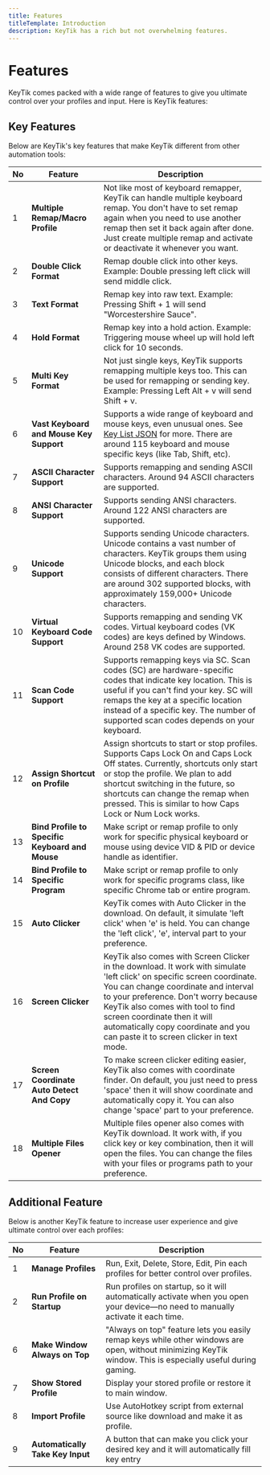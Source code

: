 ```yaml
---
title: Features
titleTemplate: Introduction
description: KeyTik has a rich but not overwhelming features.
---
```


# Features

KeyTik comes packed with a wide range of features to give you ultimate control over your profiles and input. Here is KeyTik features:

## Key Features
Below are KeyTik's key features that make KeyTik different from other automation tools:

| **No** | **Feature**                                         | **Description** |
|--------|-----------------------------------------------------|-----------------|
| 1      | **Multiple Remap/Macro Profile**                  | Not like most of keyboard remapper, KeyTik can handle multiple keyboard remap. You don't have to set remap again when you need to use another remap then set it back again after done. Just create multiple remap and activate or deactivate it whenever you want. |
| 2      | **Double Click Format**                  | Remap double click into other keys. Example: Double pressing left click will send middle click. |
| 3      | **Text Format**                  | Remap key into raw text. Example: Pressing Shift + 1 will send "Worcestershire Sauce". |
| 4      | **Hold Format**                  | Remap key into a hold action. Example: Triggering mouse wheel up will hold left click for 10 seconds. |
| 5      | **Multi Key Format**                  | Not just single keys, KeyTik supports remapping multiple keys too. This can be used for remapping or sending key. Example: Pressing Left Alt + v will send Shift + v.|
| 6      | **Vast Keyboard and Mouse Key Support**                  | Supports a wide range of keyboard and mouse keys, even unusual ones. See [Key List JSON](https://github.com/Fajar-RahmadJaya/KeyTik/blob/main/src/_internal/Data/key_list.json) for more. There are around 115 keyboard and mouse specific keys (like Tab, Shift, etc). |
| 7      | **ASCII Character Support**                  | Supports remapping and sending ASCII characters. Around 94 ASCII characters are supported. |
| 8      | **ANSI Character Support**                  | Supports sending ANSI characters. Around 122 ANSI characters are supported. |
| 9      | **Unicode Support**                    | Supports sending Unicode characters. Unicode contains a vast number of characters. KeyTik groups them using Unicode blocks, and each block consists of different characters. There are around 302 supported blocks, with approximately 159,000+ Unicode characters.|
| 10      | **Virtual Keyboard Code Support**                  | Supports remapping and sending VK codes. Virtual keyboard codes (VK codes) are keys defined by Windows. Around 258 VK codes are supported. |
| 11      | **Scan Code Support**                  | Supports remapping keys via SC. Scan codes (SC) are hardware-specific codes that indicate key location. This is useful if you can't find your key. SC will remaps the key at a specific location instead of a specific key. The number of supported scan codes depends on your keyboard. |
| 12      | **Assign Shortcut on Profile**                  | Assign shortcuts to start or stop profiles. Supports Caps Lock On and Caps Lock Off states. Currently, shortcuts only start or stop the profile. We plan to add shortcut switching in the future, so shortcuts can change the remap when pressed. This is similar to how Caps Lock or Num Lock works. |
| 13      | **Bind Profile to Specific Keyboard and Mouse** | Make script or remap profile to only work for specific physical keyboard or mouse using device VID & PID or device handle as identifier.|
| 14      | **Bind Profile to Specific Program** | Make script or remap profile to only work for specific programs class, like specific Chrome tab or entire program.|
| 15      | **Auto Clicker**                   | KeyTik comes with Auto Clicker in the download. On default, it simulate 'left click' when 'e' is held. You can change the 'left click', 'e', interval part to your preference.|
| 16      | **Screen Clicker**                   | KeyTik also comes with Screen Clicker in the download. It work with simulate 'left click' on specific screen coordinate. You can change coordinate and interval to your preference. Don't worry because KeyTik also comes with tool to find screen coordinate then it will automatically copy coordinate and you can paste it to screen clicker in text mode.|
| 17      | **Screen Coordinate Auto Detect And Copy**                   | To make screen clicker editing easier, KeyTik also comes with coordinate finder. On default, you just need to press 'space' then it will show coordinate and automatically copy it. You can also change 'space' part to your preference.|
| 18      | **Multiple Files Opener**                   | Multiple files opener also comes with KeyTik download. It work with, if you click key or key combination, then it will open the files. You can change the files with your files or programs path to your preference.|

<Adsense />

## Additional Feature
Below is another KeyTik feature to increase user experience and give ultimate control over each profiles:

| **No** | **Feature**                                         | **Description** |
|--------|-----------------------------------------------------|-----------------|
| 1      | **Manage Profiles** | Run, Exit, Delete, Store, Edit, Pin each profiles for better control over profiles.|
| 2      | **Run Profile on Startup**                         | Run profiles on startup, so it will automatically activate when you open your device—no need to manually activate it each time. |
| 6     | **Make Window Always on Top**                      | "Always on top" feature lets you easily remap keys while other windows are open, without minimizing KeyTik window. This is especially useful during gaming. |
| 7| **Show Stored Profile** | Display your stored profile or restore it to main window. |
| 8     | **Import Profile**                                 | Use AutoHotkey script from external source like download and make it as profile. |
| 9      | **Automatically Take Key Input**                   | A button that can make you click your desired key and it will automatically fill key entry                |

<Adsense />
